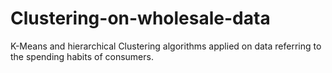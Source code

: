 # Clustering-on-wholesale-data
K-Means and hierarchical Clustering algorithms applied on data referring to the spending habits of consumers.
